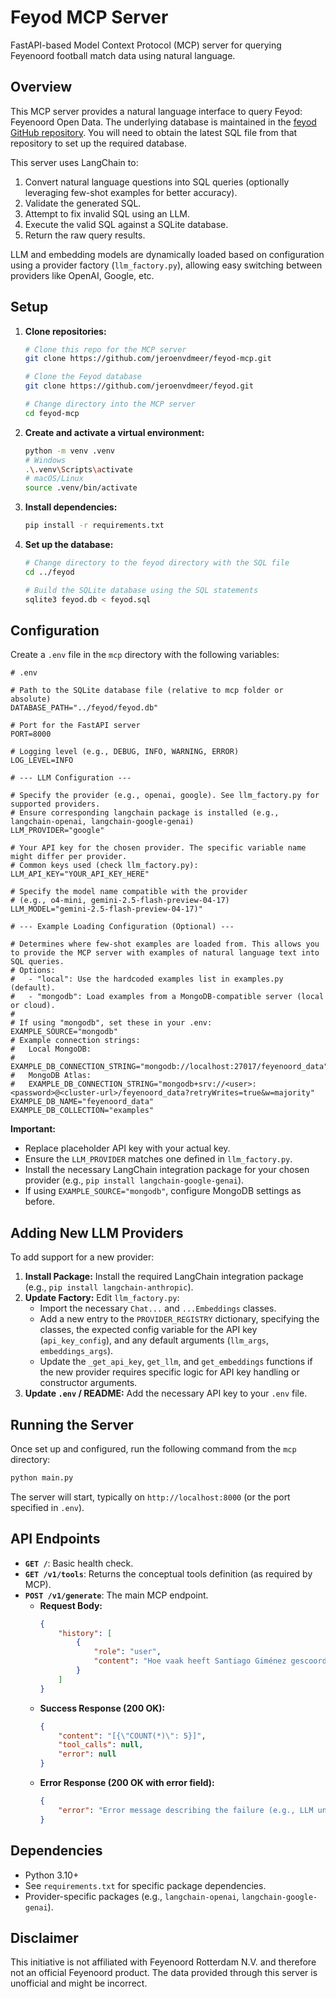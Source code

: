 # Feyod MCP Server

FastAPI-based Model Context Protocol (MCP) server for querying Feyenoord football match data using natural language.

## Overview

This MCP server provides a natural language interface to query Feyod: Feyenoord Open Data. The underlying database is maintained in the [feyod GitHub repository](https://github.com/jeroenvdmeer/feyod). You will need to obtain the latest SQL file from that repository to set up the required database.

This server uses LangChain to:
1.  Convert natural language questions into SQL queries (optionally leveraging few-shot examples for better accuracy).
2.  Validate the generated SQL.
3.  Attempt to fix invalid SQL using an LLM.
4.  Execute the valid SQL against a SQLite database.
5.  Return the raw query results.

LLM and embedding models are dynamically loaded based on configuration using a provider factory (`llm_factory.py`), allowing easy switching between providers like OpenAI, Google, etc.

## Setup

1.  **Clone repositories:**
    ```bash
    # Clone this repo for the MCP server
    git clone https://github.com/jeroenvdmeer/feyod-mcp.git

    # Clone the Feyod database
    git clone https://github.com/jeroenvdmeer/feyod.git

    # Change directory into the MCP server
    cd feyod-mcp
    ```
2.  **Create and activate a virtual environment:**
    ```bash
    python -m venv .venv
    # Windows
    .\.venv\Scripts\activate
    # macOS/Linux
    source .venv/bin/activate
    ```
3.  **Install dependencies:**
    ```bash
    pip install -r requirements.txt
    ```
4.  **Set up the database:**
    ```bash
    # Change directory to the feyod directory with the SQL file
    cd ../feyod

    # Build the SQLite database using the SQL statements
    sqlite3 feyod.db < feyod.sql
    ```

## Configuration

Create a `.env` file in the `mcp` directory with the following variables:

```dotenv
# .env

# Path to the SQLite database file (relative to mcp folder or absolute)
DATABASE_PATH="../feyod/feyod.db"

# Port for the FastAPI server
PORT=8000

# Logging level (e.g., DEBUG, INFO, WARNING, ERROR)
LOG_LEVEL=INFO

# --- LLM Configuration ---

# Specify the provider (e.g., openai, google). See llm_factory.py for supported providers.
# Ensure corresponding langchain package is installed (e.g., langchain-openai, langchain-google-genai)
LLM_PROVIDER="google"

# Your API key for the chosen provider. The specific variable name might differ per provider.
# Common keys used (check llm_factory.py):
LLM_API_KEY="YOUR_API_KEY_HERE"

# Specify the model name compatible with the provider
# (e.g., o4-mini, gemini-2.5-flash-preview-04-17)
LLM_MODEL="gemini-2.5-flash-preview-04-17)"

# --- Example Loading Configuration (Optional) ---

# Determines where few-shot examples are loaded from. This allows you to provide the MCP server with examples of natural language text into SQL queries.
# Options:
#   - "local": Use the hardcoded examples list in examples.py (default).
#   - "mongodb": Load examples from a MongoDB-compatible server (local or cloud).
#
# If using "mongodb", set these in your .env:
EXAMPLE_SOURCE="mongodb"
# Example connection strings:
#   Local MongoDB:
#   EXAMPLE_DB_CONNECTION_STRING="mongodb://localhost:27017/feyenoord_data"
#   MongoDB Atlas:
#   EXAMPLE_DB_CONNECTION_STRING="mongodb+srv://<user>:<password>@<cluster-url>/feyenoord_data?retryWrites=true&w=majority"
EXAMPLE_DB_NAME="feyenoord_data"
EXAMPLE_DB_COLLECTION="examples"
```

**Important:**
*   Replace placeholder API key with your actual key.
*   Ensure the `LLM_PROVIDER` matches one defined in `llm_factory.py`.
*   Install the necessary LangChain integration package for your chosen provider (e.g., `pip install langchain-google-genai`).
*   If using `EXAMPLE_SOURCE="mongodb"`, configure MongoDB settings as before.

## Adding New LLM Providers

To add support for a new provider:

1.  **Install Package:** Install the required LangChain integration package (e.g., `pip install langchain-anthropic`).
2.  **Update Factory:** Edit `llm_factory.py`:
    *   Import the necessary `Chat...` and `...Embeddings` classes.
    *   Add a new entry to the `PROVIDER_REGISTRY` dictionary, specifying the classes, the expected config variable for the API key (`api_key_config`), and any default arguments (`llm_args`, `embeddings_args`).
    *   Update the `_get_api_key`, `get_llm`, and `get_embeddings` functions if the new provider requires specific logic for API key handling or constructor arguments.
3.  **Update `.env` / README:** Add the necessary API key to your `.env` file.

## Running the Server

Once set up and configured, run the following command from the `mcp` directory:

```bash
python main.py
```

The server will start, typically on `http://localhost:8000` (or the port specified in `.env`).

## API Endpoints

*   **`GET /`**: Basic health check.
*   **`GET /v1/tools`**: Returns the conceptual tools definition (as required by MCP).
*   **`POST /v1/generate`**: The main MCP endpoint.
    *   **Request Body:**
        ```json
        {
            "history": [
                {
                    "role": "user",
                    "content": "Hoe vaak heeft Santiago Giménez gescoord tegen Ajax?"
                }
            ]
        }
        ```
    *   **Success Response (200 OK):**
        ```json
        {
            "content": "[{\"COUNT(*)\": 5}]",
            "tool_calls": null,
            "error": null
        }
        ```
    *   **Error Response (200 OK with error field):**
        ```json
        {
            "error": "Error message describing the failure (e.g., LLM unavailable, DB error, invalid SQL after fix attempts)."
        }
        ```

## Dependencies

*   Python 3.10+
*   See `requirements.txt` for specific package dependencies.
*   Provider-specific packages (e.g., `langchain-openai`, `langchain-google-genai`).

## Disclaimer

This initiative is not affiliated with Feyenoord Rotterdam N.V. and therefore not an official Feyenoord product. The data provided through this server is unofficial and might be incorrect.